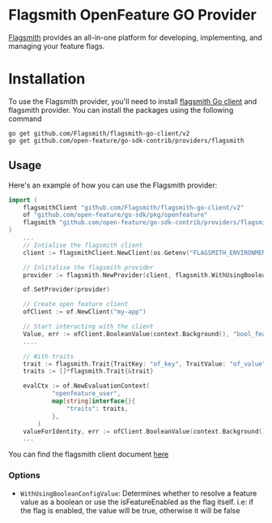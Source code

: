 # Flagsmith OpenFeature GO Provider

[Flagsmith](https://flagsmith.com/) provides an all-in-one platform for developing, implementing, and managing your feature flags.

# Installation

To use the Flagsmith provider, you'll need to install [flagsmith Go client](https://github.com/Flagsmith/flagsmith-go-client) and flagsmith provider. You can install the packages using the following command

```shell
go get github.com/Flagsmith/flagsmith-go-client/v2
go get github.com/open-feature/go-sdk-contrib/providers/flagsmith
```

## Usage
Here's an example of how you can use the Flagsmith provider:

```go
import (
    flagsmithClient "github.com/Flagsmith/flagsmith-go-client/v2"
    of "github.com/open-feature/go-sdk/pkg/openfeature"
    flagsmith "github.com/open-feature/go-sdk-contrib/providers/flagsmith/pkg"
)
    ...
    // Intialise the flagsmith client
	client := flagsmithClient.NewClient(os.Getenv("FLAGSMITH_ENVIRONMENT_KEY"))

    // Inlitalise the flagsmith provider
	provider := flagsmith.NewProvider(client, flagsmith.WithUsingBooleanConfigValue())

	of.SetProvider(provider)

    // Create open feature client
	ofClient := of.NewClient("my-app")

    // Start interacting with the client
	Value, err := ofClient.BooleanValue(context.Background(), "bool_feature", defaultboolValue,  evalCtx)
    ....

    // With traits
    trait := flagsmith.Trait{TraitKey: "of_key", TraitValue: "of_value"}
    traits := []*flagsmith.Trait{&trait}

	evalCtx := of.NewEvaluationContext(
            "openfeature_user",
            map[string]interface{}{
                "traits": traits,
            },
        )
	valueForIdentity, err := ofClient.BooleanValue(context.Background(), "bool_feature", defaultboolValue,  evalCtx)
    ...

```
You can find the flagsmith client document [here](https://docs.flagsmith.com/clients/server-side)

### Options
- `WithUsingBooleanConfigValue`: Determines whether to resolve a feature value as a boolean or use the isFeatureEnabled as the flag itself.
i.e: if the flag is enabled, the value will be true, otherwise it will be false
